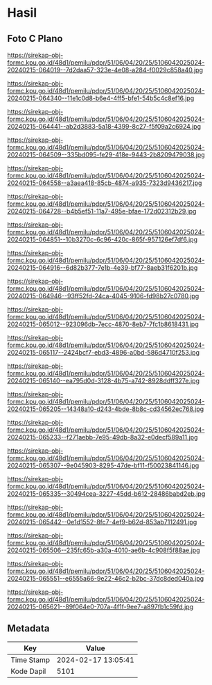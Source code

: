 # Hasil

## Foto C Plano

https://sirekap-obj-formc.kpu.go.id/48d1/pemilu/pdpr/51/06/04/20/25/5106042025024-20240215-064019--7d2daa57-323e-4e08-a284-f0029c858a40.jpg

https://sirekap-obj-formc.kpu.go.id/48d1/pemilu/pdpr/51/06/04/20/25/5106042025024-20240215-064340--11e1c0d8-b6e4-4ff5-bfe1-54b5c4c8ef16.jpg

https://sirekap-obj-formc.kpu.go.id/48d1/pemilu/pdpr/51/06/04/20/25/5106042025024-20240215-064441--ab2d3883-5a18-4399-8c27-f5f09a2c6924.jpg

https://sirekap-obj-formc.kpu.go.id/48d1/pemilu/pdpr/51/06/04/20/25/5106042025024-20240215-064509--335bd095-fe29-418e-9443-2b8209479038.jpg

https://sirekap-obj-formc.kpu.go.id/48d1/pemilu/pdpr/51/06/04/20/25/5106042025024-20240215-064558--a3aea418-85cb-4874-a935-7323d9436217.jpg

https://sirekap-obj-formc.kpu.go.id/48d1/pemilu/pdpr/51/06/04/20/25/5106042025024-20240215-064728--b4b5ef51-11a7-495e-bfae-172d02312b29.jpg

https://sirekap-obj-formc.kpu.go.id/48d1/pemilu/pdpr/51/06/04/20/25/5106042025024-20240215-064851--10b3270c-6c96-420c-865f-957126ef7df6.jpg

https://sirekap-obj-formc.kpu.go.id/48d1/pemilu/pdpr/51/06/04/20/25/5106042025024-20240215-064916--6d82b377-7e1b-4e39-bf77-8aeb31f6201b.jpg

https://sirekap-obj-formc.kpu.go.id/48d1/pemilu/pdpr/51/06/04/20/25/5106042025024-20240215-064946--93ff52fd-24ca-4045-9106-fd98b27c0780.jpg

https://sirekap-obj-formc.kpu.go.id/48d1/pemilu/pdpr/51/06/04/20/25/5106042025024-20240215-065012--923096db-7ecc-4870-8eb7-7fc1b8618431.jpg

https://sirekap-obj-formc.kpu.go.id/48d1/pemilu/pdpr/51/06/04/20/25/5106042025024-20240215-065117--2424bcf7-ebd3-4896-a0bd-586d4710f253.jpg

https://sirekap-obj-formc.kpu.go.id/48d1/pemilu/pdpr/51/06/04/20/25/5106042025024-20240215-065140--ea795d0d-3128-4b75-a742-8928ddff327e.jpg

https://sirekap-obj-formc.kpu.go.id/48d1/pemilu/pdpr/51/06/04/20/25/5106042025024-20240215-065205--14348a10-d243-4bde-8b8c-cd34562ec768.jpg

https://sirekap-obj-formc.kpu.go.id/48d1/pemilu/pdpr/51/06/04/20/25/5106042025024-20240215-065233--f271aebb-7e95-49db-8a32-e0decf589a11.jpg

https://sirekap-obj-formc.kpu.go.id/48d1/pemilu/pdpr/51/06/04/20/25/5106042025024-20240215-065307--9e045903-8295-47de-bf11-f50023841146.jpg

https://sirekap-obj-formc.kpu.go.id/48d1/pemilu/pdpr/51/06/04/20/25/5106042025024-20240215-065335--30494cea-3227-45dd-b612-28486babd2eb.jpg

https://sirekap-obj-formc.kpu.go.id/48d1/pemilu/pdpr/51/06/04/20/25/5106042025024-20240215-065442--0e1d1552-8fc7-4ef9-b62d-853ab7112491.jpg

https://sirekap-obj-formc.kpu.go.id/48d1/pemilu/pdpr/51/06/04/20/25/5106042025024-20240215-065506--235fc65b-a30a-4010-ae6b-4c908f5f88ae.jpg

https://sirekap-obj-formc.kpu.go.id/48d1/pemilu/pdpr/51/06/04/20/25/5106042025024-20240215-065551--e6555a66-9e22-46c2-b2bc-37dc8ded040a.jpg

https://sirekap-obj-formc.kpu.go.id/48d1/pemilu/pdpr/51/06/04/20/25/5106042025024-20240215-065621--89f064e0-707a-4f1f-9ee7-a897fb1c59fd.jpg


## Metadata

| Key        | Value               |
| ---------- | ------------------- |
| Time Stamp | 2024-02-17 13:05:41 |
| Kode Dapil | 5101                |



